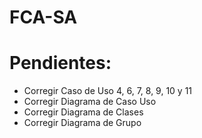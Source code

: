 # FCA-SA

# Pendientes:
- Corregir Caso de Uso 4, 6, 7, 8, 9, 10 y 11
- Corregir Diagrama de Caso Uso
- Corregir Diagrama de Clases
- Corregir Diagrama de Grupo
